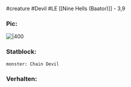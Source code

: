 #creature #Devil #LE 
[[Nine Hells (Baator)]] - 3,9
### Pic:
![|400](https://www.dndbeyond.com/avatars/thumbnails/30782/3/1000/1000/638061947960875906.png)
### Statblock:
```statblock  
monster: Chain Devil
```
### Verhalten: